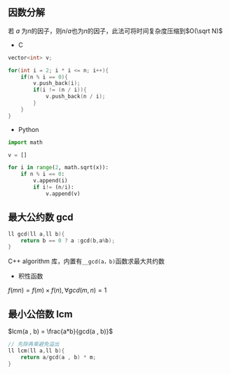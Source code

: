 <!--
 * @Description: 
 * @Version: 1.0
 * @Author: DaLao
 * @Email: dalao_li@163.com
 * @Date: 2021-11-24 21:45:43
 * @LastEditors: DaLao
 * @LastEditTime: 2022-01-13 01:21:55
-->

## 因数分解

若 $a$ 为$n$的因子，则$n/a$也为$n$的因子，此法可将时间复杂度压缩到$O(\sqrt N)$

- C
```c
vector<int> v;

for(int i = 2; i * i <= n; i++){
    if(n % i == 0){
        v.push_back(i);
        if(i != (n / i)){
            v.push_back(n / i);
        }
    }
}
```

- Python

```py
import math

v = []

for i in range(2, math.sqrt(x)):
    if n % i == 0:
        v.append(i)
        if i!= (n/i):
            v.append(v)
```

## 最大公约数 gcd

```c
ll gcd(ll a,ll b){
    return b == 0 ? a :gcd(b,a%b);
}
```
C++ algorithm 库，内置有`__gcd(a，b)`函数求最大共约数

- 积性函数

$f(mn) = f(m) \times f(n) , \forall gcd(m , n) = 1$


## 最小公倍数 lcm

$lcm(a , b) = \frac{a*b}{gcd(a , b)}$

```c
// 先除再乘避免溢出
ll lcm(ll a,ll b){
    return a/gcd(a , b) * m;
}
```

